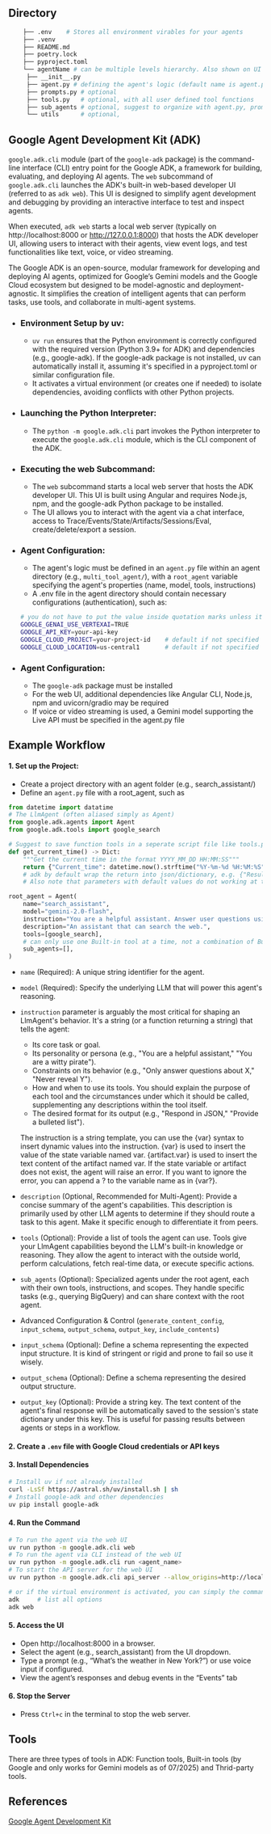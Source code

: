 

## Directory 
```bash
    ├── .env    # Stores all environment virables for your agents
    ├── .venv
    ├── README.md
    ├── poetry.lock
    ├── pyproject.toml
    └── agentName # can be multiple levels hierarchy. Also shown on UI
     ├── __init__.py
     ├── agent.py # defining the agent's logic (default name is agent.py). Must also contain a root_agent variable as an entry point, also its name must match the directory name(not necessary anymore for newer versions).
     ├── prompts.py # optional
     ├── tools.py   # optional, with all user defined tool functions
     ├── sub_agents # optional, suggest to organize with agent.py, prompt.py and tools.py as the root agent.
     └── utils      # optional,

```
## Google Agent Development Kit (ADK)
`google.adk.cli` module (part of the `google-adk` package) is the command-line interface (CLI) entry point for the Google ADK, a framework for building, evaluating, and deploying AI agents. 
The `web` subcommand of `google.adk.cli` launches the ADK's built-in web-based developer UI (referred to as `adk web`). This UI is designed to simplify agent development and debugging by providing an interactive interface to test and inspect agents.

When executed, `adk web` starts a local web server (typically on http://localhost:8000 or http://127.0.0.1:8000) that hosts the ADK developer UI, allowing users to interact with their agents, view event logs, and test functionalities like text, voice, or video streaming.

The Google ADK is an open-source, modular framework for developing and deploying AI agents, optimized for Google’s Gemini models and the Google Cloud ecosystem but designed to be model-agnostic and deployment-agnostic. It simplifies the creation of intelligent agents that can perform tasks, use tools, and collaborate in multi-agent systems.

* ### Environment Setup by uv:
    * `uv run` ensures that the Python environment is correctly configured with the required version (Python 3.9+ for ADK) and dependencies (e.g., google-adk). If the google-adk package is not installed, uv can automatically install it, assuming it's specified in a pyproject.toml or similar configuration file.
    * It activates a virtual environment (or creates one if needed) to isolate dependencies, avoiding conflicts with other Python projects.
* ### Launching the Python Interpreter:
    * The `python -m google.adk.cli` part invokes the Python interpreter to execute the `google.adk.cli` module, which is the CLI component of the ADK.
* ### Executing the web Subcommand:
    * The `web` subcommand starts a local web server that hosts the ADK developer UI. This UI is built using Angular and requires Node.js, npm, and the google-adk Python package to be installed.
    * The UI allows you to interact with the agent via a chat interface, access to Trace/Events/State/Artifacts/Sessions/Eval, create/delete/export a session.
* ### Agent Configuration:
    * The agent's logic must be defined in an `agent.py` file within an agent directory (e.g., `multi_tool_agent/`), with a `root_agent` variable specifying the agent's properties (name, model, tools, instructions)
    * A .env file in the agent directory should contain necessary configurations (authentication), such as:
    ```bash
    # you do not have to put the value inside quotation marks unless it contains special characters
    GOOGLE_GENAI_USE_VERTEXAI=TRUE
    GOOGLE_API_KEY=your-api-key
    GOOGLE_CLOUD_PROJECT=your-project-id    # default if not specified
    GOOGLE_CLOUD_LOCATION=us-central1       # default if not specified
    ```
* ### Agent Configuration:
    * The `google-adk` package must be installed 
    * For the web UI, additional dependencies like Angular CLI, Node.js, npm and uvicorn/gradio may be required
    * If voice or video streaming is used, a Gemini model supporting the Live API must be specified in the agent.py file



## Example Workflow

#### 1. Set up the Project:
- Create a project directory with an agent folder (e.g., search_assistant/)
- Define an `agent.py` file with a root_agent, such as
```python
from datetime import datatime
# The LlmAgent (often aliased simply as Agent)
from google.adk.agents import Agent
from google.adk.tools import google_search

# Suggest to save function tools in a seperate script file like tools.py
def get_current_time() -> Dict:
    """Get the current time in the format YYYY_MM_DD HH:MM:SS"""
    return {"Current_time": datetime.now().strftime("%Y-%m-%d %H:%M:%S")}
    # adk by default wrap the return into json/dictionary, e.g. {"Result": "2025-07-11 00:00:00"}. So we want to specify it is the current time to be helpful as possible to the agent.
    # Also note that parameters with default values do not working at the present time.

root_agent = Agent(
    name="search_assistant",
    model="gemini-2.0-flash",
    instruction="You are a helpful assistant. Answer user questions using Google Search when needed.",
    description="An assistant that can search the web.",
    tools=[google_search],
    # can only use one Built-in tool at a time, not a combination of Build-in tool and Funciton tool
    sub_agents=[],
)
```
- `name` (Required): A unique string identifier for the agent.
- `model` (Required): Specify the underlying LLM that will power this agent's reasoning.
- `instruction` parameter is arguably the most critical for shaping an LlmAgent's behavior. It's a string (or a function returning a string) that tells the agent:
    - Its core task or goal.
    - Its personality or persona (e.g., "You are a helpful assistant," "You are a witty pirate").
    - Constraints on its behavior (e.g., "Only answer questions about X," "Never reveal Y").
    - How and when to use its tools. You should explain the purpose of each tool and the circumstances under which it should be called, supplementing any descriptions within the tool itself.
    - The desired format for its output (e.g., "Respond in JSON," "Provide a bulleted list").

    The instruction is a string template, you can use the {var} syntax to insert dynamic values into the instruction. {var} is used to insert the value of the state variable named var. {artifact.var} is used to insert the text content of the artifact named var. If the state variable or artifact does not exist, the agent will raise an error. If you want to ignore the error, you can append a ? to the variable name as in {var?}.
- `description` (Optional, Recommended for Multi-Agent): Provide a concise summary of the agent's capabilities. This description is primarily used by other LLM agents to determine if they should route a task to this agent. Make it specific enough to differentiate it from peers.

- `tools` (Optional): Provide a list of tools the agent can use. Tools give your LlmAgent capabilities beyond the LLM's built-in knowledge or reasoning. They allow the agent to interact with the outside world, perform calculations, fetch real-time data, or execute specific actions.
- `sub_agents` (Optional): Specialized agents under the root agent, each with their own tools, instructions, and scopes. They handle specific tasks (e.g., querying BigQuery) and can share context with the root agent.

- Advanced Configuration & Control  (`generate_content_config`, `input_schema`, `output_schema`, `output_key`, `include_contents`)
- `input_schema` (Optional): Define a schema representing the expected input structure. It is kind of stringent or rigid and prone to fail so use it wisely. 
- `output_schema` (Optional): Define a schema representing the desired output structure.
- `output_key` (Optional): Provide a string key. The text content of the agent's final response will be automatically saved to the session's state dictionary under this key. This is useful for passing results between agents or steps in a workflow.

#### 2. Create a `.env` file with Google Cloud credentials or API keys
#### 3. Install Dependencies
```bash
# Install uv if not already installed
curl -LsSf https://astral.sh/uv/install.sh | sh
# Install google-adk and other dependencies
uv pip install google-adk
```

#### 4. Run the Command
```bash
# To run the agent via the web UI
uv run python -m google.adk.cli web
# To run the agent via CLI instead of the web UI
uv run python -m google.adk.cli run <agent_name>
# To start the API server for the web UI
uv run python -m google.adk.cli api_server --allow_origins=http://localhost:4200 --host=0.0.0.0

# or if the virtual environment is activated, you can simply the command like
adk     # list all options
adk web 
```
#### 5. Access the UI
- Open http://localhost:8000 in a browser.
- Select the agent (e.g., search_assistant) from the UI dropdown.
- Type a prompt (e.g., “What’s the weather in New York?”) or use voice input if configured.
- View the agent’s responses and debug events in the “Events” tab
#### 6. Stop the Server
- Press `Ctrl+c` in the terminal to stop the web server.


## Tools
There are three types of tools in ADK: Function tools, Built-in tools (by Google and only works for Gemini models as of 07/2025) and Thrid-party tools.

## References

[Google Agent Development Kit](https://google.github.io/adk-docs/)